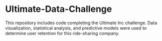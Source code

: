 # Ultimate-Data-Challenge

This repository includes code completing the Ultimate Inc challenge. Data visualization, statistical analysis, and predictive models were used to determine user retention for this ride-sharing company.

